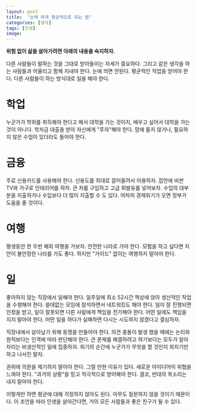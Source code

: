 ```yaml
---
layout: post
title:  "눈에 띄게 평균적으로 되는 법"
categories: [생각]
tags: [인생]
image: 
---
```


<b>위험 없이 삶을 살아가려면 아래의 내용을 숙지하자.</b>

다른 사람들이 말하는 것을 그대로 받아들이는 자세가 중요하다. 그리고 같은 생각을 하는 사람들과 어울리고 함께 지내야 한다. 눈에 띄면 안된다. 
평균적인 직업을 얻어야 한다. 다른 사람들이 하는 방식대로 일을 해야 한다.

# 학업
누군가가 학위를 취득해야 한다고 해서 대학을 가는 것이지, 배우고 싶어서 대학을 가는 것이 아니다. 학자금 대출을 받아 자신에게 "투자"해야 한다.
맘에 들지 않거나, 필요하지 않은 수업이 있더라도 들어야 한다.

# 금융
주로 신용카드를 사용해야 한다. 신용도를 최대로 끌어올려서 이용하자. 집안에 비싼 TV와 가구로 인테리어를 하자. 큰 차를 구입하고 고급 휘발유를 넣어보자.
수입의 대부분을 지출하거나 수입보다 더 많이 지출할 수 도 있다. 어차피 경제위기가 오면 정부가 도움을 줄 것이다.

# 여행
평생동안 한 두번 해외 여행을 가보자. 안전한 나라로 가야 한다. 모험을 하고 싶다면 치안이 불안정한 나라를 가도 좋다. 하지만 "가이드" 없이는 여행하지 말아야 한다.

# 일
좋아하지 않는 직장에서 일해야 한다. 일주일에 최소 52시간 책상에 앉아 생산적인 작업을 수행해야 한다. 쓸데없는 모임에 참석하면서 네트워킹도 해야 한다.
일이 잘 진행되면 인정을 받고, 일이 잘못되면 다른 사람에게 책임을 전가해야 한다. 
어떤 일에도 책임을 지지 말아야 한다. 어떤 일을 하다가 실패하면 다시는 시도하지 않겠다고 결심하자.

직장내에서 살아남기 위해 동맹을 만들어야 한다. 의견 충돌이 발생 했을 때에는 논리와 원칙보다는 인격에 따라 판단해야 한다. 
큰 문제를 해결하려고 하기보다는 모두가 알아차리는 비생산적인 일에 집중하자. 위기의 순간에 누군가가 무엇을 할 것인지 외치기만 하고 나서진 말자.

권위에 의문을 제기하지 말아야 한다. 그럴 만한 이유가 있다. 새로운 아이디어이 위협을 느껴야 한다. "과거의 상황"을 믿고 적극적으로 방어해야 한다.
결코, 반대의 목소리는 내지 말아야 한다.

이렇게만 하면 평균에 대해 걱정하지 않아도 된다. 아무도 질문하지 않을 것이기 때문이다.
이 조언을 따라 인생을 살아간다면, 거의 모든 사람들과 좋은 친구가 될 수 있다.
